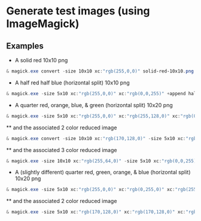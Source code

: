 # Generate test images (using ImageMagick)

## Examples

* A solid red 10x10 png

````powershell
& magick.exe convert -size 10x10 xc:"rgb(255,0,0)" solid-red-10x10.png
````

* A half red half blue (horizontal split) 10x10 png

````powershell
& magick.exe -size 5x10 xc:"rgb(255,0,0)" xc:"rgb(0,0,255)" +append half-red-blue-10x10.png
````

* A quarter red, orange, blue, & green (horizontal split) 10x20 png

````powershell
& magick.exe -size 5x10 xc:"rgb(255,0,0)" xc:"rgb(255,128,0)" xc:"rgb(0,0,255)" xc:"rgb(0,255,0)" +append quarter-red-orange-blue-green-20x10.png
````

** and the associated 2 color reduced image

````powershell
& magick.exe convert -size 10x10 xc:"rgb(170,128,0)" -size 5x10 xc:"rgb(0,0,255)" -size 5x10 xc:"rgb(170,128,0)" +append quarter-red-orange-blue-green-20x10-reduced2.png
````

** and the associated 3 color reduced image

````powershell
& magick.exe -size 10x10 xc:"rgb(255,64,0)" -size 5x10 xc:"rgb(0,0,255)" xc:"rgb(0,255,0)" +append quarter-red-orange-blue-green-20x10-reduced3.png
````

* A (slightly different) quarter red, green, orange, & blue (horizontal split) 10x20 png

````powershell
& magick.exe -size 5x10 xc:"rgb(255,0,0)" xc:"rgb(0,255,0)" xc:"rgb(255,128,0)" xc:"rgb(0,0,255)" +append quarter-red-green-orange-blue-20x10.png
````

** and the associated 2 color reduced image

````powershell
& magick.exe -size 5x10 xc:"rgb(170,128,0)" xc:"rgb(170,128,0)" xc:"rgb(170,128,0)" xc:"rgb(0,0,255)" +append quarter-red-green-orange-blue-20x10-reduced2.png
````
